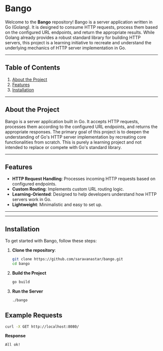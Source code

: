 # Bango

Welcome to the **Bango** repository! Bango is a server application written in Go (Golang). It is designed to consume HTTP requests, process them based on the configured URL endpoints, and return the appropriate results. While Golang already provides a robust standard library for building HTTP servers, this project is a learning initiative to recreate and understand the underlying mechanics of HTTP server implementation in Go.

---

## Table of Contents

1. [About the Project](#about-the-project)
2. [Features](#features)
3. [Installation](#installation)

---

## About the Project

Bango is a server application built in Go. It accepts HTTP requests, processes them according to the configured URL endpoints, and returns the appropriate responses. The primary goal of this project is to deepen the understanding of Go's HTTP server implementation by recreating core functionalities from scratch. This is purely a learning project and not intended to replace or compete with Go's standard library.

---

## Features

- **HTTP Request Handling**: Processes incoming HTTP requests based on configured endpoints.
- **Custom Routing**: Implements custom URL routing logic.
- **Learning-Oriented**: Designed to help developers understand how HTTP servers work in Go.
- **Lightweight**: Minimalistic and easy to set up.

---

---

## Installation

To get started with Bango, follow these steps:

1. **Clone the repository**:
   ```bash
   git clone https://github.com/saravanastar/bango.git
   cd bango

2. **Build the Project**
   ```bash
   go build
   ```
3. **Run the Server**
   ```bash
   ./bango
   ```

## Example Requests
```bash
curl -X GET http://localhost:8080/
```
**Response**
```html
All ok!
```
